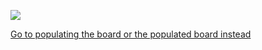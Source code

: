 ![](https://644db4de3505c40a0444-327723bce298e3ff5813fb42baeefbaa.ssl.cf1.rackcdn.com/82abc48053bed9f6dc259c296d887314.png)

[Go to populating the board or the populated board instead](https://github.com/kenneth558/plant_resistance_primary_perception/tree/Free/Where%20to%20find%20everything%20for%20making%20your%20own%20GWAAMC%20device)
